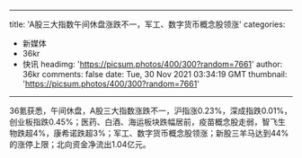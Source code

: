 
---
title: 'A股三大指数午间休盘涨跌不一，军工、数字货币概念股领涨'
categories: 
 - 新媒体
 - 36kr
 - 快讯
headimg: 'https://picsum.photos/400/300?random=7661'
author: 36kr
comments: false
date: Tue, 30 Nov 2021 03:34:19 GMT
thumbnail: 'https://picsum.photos/400/300?random=7661'
---

<div>   
36氪获悉，午间休盘，A股三大指数涨跌不一，沪指涨0.23%，深成指跌0.01%，创业板指跌0.45%；医药、白酒、海运板块跌幅居前，疫苗概念股走弱，智飞生物跌超4%，康希诺跌超3%；军工、数字货币概念股领涨；新股三羊马达到44%的涨停上限；北向资金净流出1.04亿元。  
</div>
            
